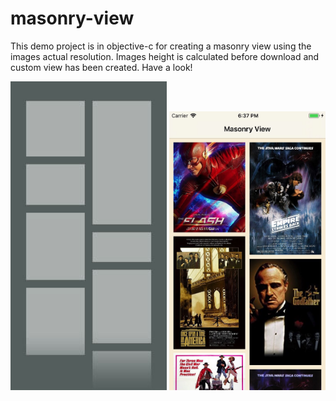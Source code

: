 # masonry-view
This demo project is in objective-c for creating a masonry view using the images actual resolution. Images height is calculated before download and custom view has been created. Have a look!

<p align="center"> <img src="images/gridlayout.jpg" width="250"/> <img src="images/live_demo.jpg" width="250"/> </p>
